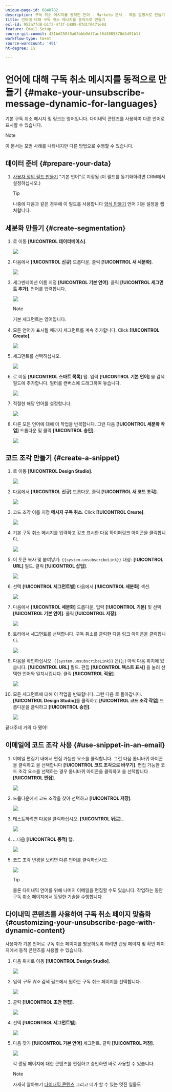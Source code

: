 ```yaml
---
unique-page-id: 6848782
description: 구독 취소 메시지를 동적인 언어 - Marketo 문서 - 제품 설명서로 만들기
title: 언어에 대해 구독 취소 메시지를 동적으로 만들기
exl-id: 953a7fd8-b1f2-4f3f-b889-87d1f0471e0d
feature: Email Setup
source-git-commit: 431bd258f9a68bbb9df7acf043085578d3d91b1f
workflow-type: tm+mt
source-wordcount: '491'
ht-degree: 1%

---
```


# 언어에 대해 구독 취소 메시지를 동적으로 만들기 {#make-your-unsubscribe-message-dynamic-for-languages}

기본 구독 취소 메시지 및 링크는 영어입니다. 다이내믹 콘텐츠를 사용하여 다른 언어로 표시할 수 있습니다.

>[!NOTE]
>
>이 문서는 모범 사례를 나타내지만 다른 방법으로 수행할 수 있습니다.

## 데이터 준비 {#prepare-your-data}

1. [사용자 정의 필드 만들기](/help/marketo/product-docs/administration/field-management/create-a-custom-field-in-marketo.md) &quot;기본 언어&quot;로 지정됨 (이 필드를 동기화하려면 CRM에서 설정하십시오.)

   >[!TIP]
   >
   >나중에 다음과 같은 경우에 이 필드를 사용합니다 [양식 만들기](/help/marketo/product-docs/demand-generation/forms/creating-a-form/create-a-form.md) 언어 기본 설정을 캡처합니다.

## 세분화 만들기 {#create-segmentation}

1. 로 이동 **[!UICONTROL 데이터베이스]**.

   ![](assets/make-your-unsubscribe-message-dynamic-for-languages-1.png)

1. 다음에서 **[!UICONTROL 신규]** 드롭다운, 클릭 **[!UICONTROL 새 세분화]**.

   ![](assets/make-your-unsubscribe-message-dynamic-for-languages-2.png)

1. 세그멘테이션 이름 지정 **[!UICONTROL 기본 언어]**. 클릭 **[!UICONTROL 세그먼트 추가]**. 언어를 입력합니다.

   ![](assets/make-your-unsubscribe-message-dynamic-for-languages-3.png)

   >[!NOTE]
   >
   >기본 세그먼트는 영어입니다.

1. 모든 언어가 표시될 때까지 세그먼트를 계속 추가합니다. Click **[!UICONTROL Create]**.

   ![](assets/make-your-unsubscribe-message-dynamic-for-languages-4.png)

1. 세그먼트를 선택하십시오.

   ![](assets/make-your-unsubscribe-message-dynamic-for-languages-5.png)

1. 로 이동 **[!UICONTROL 스마트 목록]** 탭. 입력 **[!UICONTROL 기본 언어]** 을 검색 필드에 추가합니다. 필터를 캔버스에 드래그하여 놓습니다.

   ![](assets/make-your-unsubscribe-message-dynamic-for-languages-6.png)

1. 적절한 해당 언어를 설정합니다.

   ![](assets/make-your-unsubscribe-message-dynamic-for-languages-7.png)

1. 다른 모든 언어에 대해 이 작업을 반복합니다. 그런 다음 **[!UICONTROL 세분화 작업]** 드롭다운 및 클릭 **[!UICONTROL 승인]**.

   ![](assets/make-your-unsubscribe-message-dynamic-for-languages-8.png)

## 코드 조각 만들기 {#create-a-snippet}

1. 로 이동 **[!UICONTROL Design Studio]**.

   ![](assets/make-your-unsubscribe-message-dynamic-for-languages-9.png)

1. 다음에서 **[!UICONTROL 신규]** 드롭다운, 클릭 **[!UICONTROL 새 코드 조각]**.

   ![](assets/make-your-unsubscribe-message-dynamic-for-languages-10.png)

1. 코드 조각 이름 지정 **메시지 구독 취소**. Click **[!UICONTROL Create]**.

   ![](assets/make-your-unsubscribe-message-dynamic-for-languages-11.png)

1. 기본 구독 취소 메시지를 입력하고 강조 표시한 다음 하이퍼링크 아이콘을 클릭합니다.

   ![](assets/make-your-unsubscribe-message-dynamic-for-languages-12.png)

1. 이 토큰 복사 및 붙여넣기: `{{system.unsubscribeLink}}` 대상: **[!UICONTROL URL]** 필드. 클릭 **[!UICONTROL 삽입]**.

   ![](assets/make-your-unsubscribe-message-dynamic-for-languages-13.png)

1. 선택 **[!UICONTROL 세그먼트별]** 다음에서 **[!UICONTROL 세분화]** 섹션.

   ![](assets/make-your-unsubscribe-message-dynamic-for-languages-14.png)

1. 다음에서 **[!UICONTROL 세분화]** 드롭다운, 입력 **[!UICONTROL 기본]** 및 선택 **[!UICONTROL 기본 언어]**. 클릭 **[!UICONTROL 저장]**.

   ![](assets/make-your-unsubscribe-message-dynamic-for-languages-15.png)

1. 트리에서 세그먼트를 선택합니다. 구독 취소를 클릭한 다음 링크 아이콘을 클릭합니다.

   ![](assets/make-your-unsubscribe-message-dynamic-for-languages-16.png)

1. 다음을 확인하십시오. `{{system.unsubscribeLink}}` 은(는) 아직 다음 위치에 있습니다. **[!UICONTROL URL]** 필드. 편집 **[!UICONTROL 텍스트 표시]** 을 눌러 선택한 언어와 일치시킵니다. 클릭 **[!UICONTROL 적용]**.

   ![](assets/make-your-unsubscribe-message-dynamic-for-languages-17.png)

1. 모든 세그먼트에 대해 이 작업을 반복합니다. 그런 다음 로 돌아갑니다. **[!UICONTROL Design Studio]**&#x200B;를 클릭하고 **[!UICONTROL 코드 조각 작업]** 드롭다운을 클릭하고 **[!UICONTROL 승인]**.

   ![](assets/make-your-unsubscribe-message-dynamic-for-languages-18.png)

끝내주네 거의 다 됐어!

## 이메일에 코드 조각 사용 {#use-snippet-in-an-email}

1. 이메일 편집기 내에서 편집 가능한 요소를 클릭합니다. 그런 다음 톱니바퀴 아이콘을 클릭하고 을 선택합니다 **[!UICONTROL 코드 조각으로 바꾸기]**. 편집 가능한 코드 조각 요소를 선택하는 경우 톱니바퀴 아이콘을 클릭하고 을 선택합니다 **[!UICONTROL 편집]**.

   ![](assets/make-your-unsubscribe-message-dynamic-for-languages-19.png)

1. 드롭다운에서 코드 조각을 찾아 선택하고 **[!UICONTROL 저장]**.

   ![](assets/make-your-unsubscribe-message-dynamic-for-languages-20.png)

1. 테스트하려면 다음을 클릭하십시오. **[!UICONTROL 뒤로]**...

   ![](assets/make-your-unsubscribe-message-dynamic-for-languages-21.png)

1. ...다음 **[!UICONTROL 동적]** 탭.

   ![](assets/make-your-unsubscribe-message-dynamic-for-languages-22.png)

1. 코드 조각 변경을 보려면 다른 언어를 클릭하십시오.

   ![](assets/make-your-unsubscribe-message-dynamic-for-languages-23.png)

   >[!TIP]
   >
   >물론 다이내믹 언어를 위해 나머지 이메일을 편집할 수도 있습니다. 작업하는 동안 구독 취소 페이지에서 동일한 기술을 수행합니다.

## 다이내믹 콘텐츠를 사용하여 구독 취소 페이지 맞춤화 {#customizing-your-unsubscribe-page-with-dynamic-content}

사용자가 기본 언어로 구독 취소 페이지를 방문하도록 하려면 랜딩 페이지 및 확인 페이지에서 동적 콘텐츠를 사용할 수 있습니다.

1. 다음 위치로 이동 **[!UICONTROL Design Studio]**.

   ![](assets/make-your-unsubscribe-message-dynamic-for-languages-24.png)

1. 입력 _구독 취소_ 검색 필드에서 원하는 구독 취소 페이지를 선택합니다.

   ![](assets/make-your-unsubscribe-message-dynamic-for-languages-25.png)

1. 클릭 **[!UICONTROL 초안 편집]**.

   ![](assets/make-your-unsubscribe-message-dynamic-for-languages-26.png)

1. 선택 **[!UICONTROL 세그먼트별]**.

   ![](assets/make-your-unsubscribe-message-dynamic-for-languages-27.png)

1. 다음 찾기 **[!UICONTROL 기본 언어]** 세그먼트. 클릭 **[!UICONTROL 저장]**.

   ![](assets/make-your-unsubscribe-message-dynamic-for-languages-28.png)

   각 랜딩 페이지에 대한 콘텐츠를 편집하고 승인하면 바로 사용할 수 있습니다.

   >[!NOTE]
   >
   >자세히 알아보기 [다이내믹 콘텐츠](/help/marketo/product-docs/personalization/segmentation-and-snippets/segmentation/understanding-dynamic-content.md) 그리고 네가 할 수 있는 멋진 일들도
